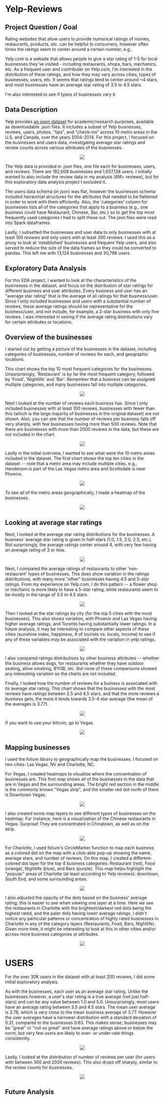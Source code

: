 # Yelp-Reviews


## Project Question / Goal

Rating websites that allow users to provide numerical ratings of movies, restaurants, products, etc. can be helpful to consumers, however often times the ratings seem to center around a certain number, e.g., 

Yelp.com is a website that allows people to give a star rating of 1-5 for local businesses they've visited - including restaurants, shops, bars, mechanics, etc.  As a frequent user and contributer on Yelp.com, I'm interested in the distribution of these ratings, and how they may vary across cities, types of businesses, users, etc.  It seems that ratings tend to center around ~4 stars, and most businesses have an average star rating of 3.5 to 4.5 stars.

I'm also interested to see if types of businesses vary b


## Data Description

Yelp provides <a href="https://www.yelp.com/dataset">an open dataset</a> for academic/research purposes, available as downloadable .json files.  It includes a subset of Yelp businesses, reviews, users, photos, "tips", and "check-ins" across 10 metro areas in the U.S. and Canada, over the years 2004-2014.  For this project, I focused on the businesses and users data, investigating average star ratings and review counts across various attributes of the businesses.

<div style="text-align:center"><img src="images/Yelp_dataset.png" /></div>

The Yelp data is provided in .json files, one file each for businesses, users, and reviews.  There are 192,609 businesses and 1,637,138 users.  I initially wanted to also include the review data in my analysis (6M+ reviews), but for this exploratory data analysis project I excluded it.

The users data schema (in json) was flat, however the businesses schema included heirarchial structures for the attributes that needed to be flattened in order to work with them efficiently.  Also, the 'categories' column for businesses lists all of the categories that apply to a business (e.g., one business could have Restaurant, Chinese, Bar, etc.) so to get the top most frequently used categories I had to split these out.  The json files were read into Spark dataframes.

Lastly, I subsetted the businesses and user data to only businesses with at least 100 reviews and only users with at least 300 reviews.  I used this as a proxy to look at 'established' businesses and frequent Yelp users, and also served to reduce the size of the data frames so they could be converted to pandas.  This left me with 13,124 businesses and 30,788 users.


## Exploratory Data Analysis

For this EDA project, I wanted to look at the characteristics of the businesses in the dataset, and focus on the distribution of star ratings for different business and user attributes.  Every business and user has an "average star rating" that is the average of all ratings for that business/user.  Since I only included businesses and users with a substantial number of reviews, these average ratings should be representative for the business/user, and not include, for example, a 2-star business with only five reviews.  I was interested in seeing if the average rating distributions vary for certain attributes or locations.


## Overview of the businesses

I started out by getting a picture of the businesses in the dataset, including categories of businesses, number of reviews for each, and geographic locations.

This chart shows the top 10 most frequent categories for the businesses.  Unsurprisingly, 'Restaurant' is by far the most frequent category, followed by 'Food', 'Nightlife' and 'Bar'.  Remember that a business can be assigned multiple categories, and many businesses fall into multiple categories.

<div style="text-align:center"><img src="images/Top 10 business categories.png" /></div>

Next I looked at the number of reviews each business has.  Since I only included businesses with at least 100 reviews, businesses with fewer than this (which is the large majority of businesses in the original dataset) are not shown.  Also, you can see that the number of reviews per business falls off very sharply, with few businesses having more than 500 reviews.  Note that there are businesses with more than 2000 reviews in the data, but these are not included in the chart.

<div style="text-align:center"><img src="images/Review Counts for Businesses.png" /></div>

Lastly in the initial overview, I wanted to see what were the 10 metro areas included in the dataset.  The first chart shows the top ten cities in the dataset -- note that a metro area may include multiple cities, e.g., Henderson is part of the Las Vegas metro area and Scottsdale is near Phoenix.

<div style="text-align:center"><img src="images/Number of Businesses by city.png" /></div>

To see all of the metro areas geographically, I made a heatmap of the businesses.

<div style="text-align:center"><img src="images/10_metro_areas_heatmap.png" /></div>


## Looking at average star ratings

Next, I looked at the average star rating distributions for the businesses.  A business' average star rating is given in half-stars (1.0, 1.5, 2.0, 2.5, etc.).  Not surprisingly, the average ratings center around 4, with very few having an average rating of 3 or less.

<div style="text-align:center"><img src="images/Avg. Star Ratings for Businesses.png" /></div>

Next, I compared the average ratings of restaurants to other 'non-restaurant' types of businesses.  This does show variation in the ratings distributions, with many more "other" businesses having 4.5 and 5-star ratings.  From my experience on Yelp.com, I do this pattern -- a flower shop or mechanic is more likely to have a 5-star rating, while restaurants seem to be mostly in the range of 3.5 to 4.5 stars.

<div style="text-align:center"><img src="images/Avg. Star Ratings of Restaurant vs. Other business types.png" /></div>

Then I looked at the star ratings by city (for the top 5 cities with the most businesses).  This also shows variation, with Phoenix and Las Vegas having higher average ratings, and Toronto having substantially lower ratings.  In a future analysis, it may be interesting to compare other aspects of these cities (sunshine index, happiness, # of tourists vs. locals, income) to see if any of these variables may be associated with the variation in yelp ratings.

<div style="text-align:center"><img src="images/Star Distributions by city.png" /></div>

I also compared ratings distributions by other business attributes -- whether the business allows dogs, for restaurants whether they have outdoor seating, allow smoking, BYOB, etc.  But none of these comparisons showed any interesting variation so the charts are not included.

Finally, I looked how the number of reviews for a buiness is associated with its average star rating.  This chart shows that the businesses with the most reviews have ratings between 2.5 and 4.5 stars, and that the more reviews a business gets, the more it tends towards 3.5-4 star average (the mean of the averages is 3.77).

<div style="text-align:center"><img src="images/Avg. Star Rating vs. Number of Reviews.png" /></div>


If you want to use your bitcoin, go to Vegas.
<div style="text-align:center"><img src="images/Businesses that Accept Bitcoin by City.png" /></div>


## Mapping businesses

I used the folium library to geographically map the businesses.  I focused on two cities: Las Vegas, NV and Charlotte, NC.

For Vegas, I created heatmaps to visualize where the concentration of businesses are.  This first map shows all of the businesses in the data that are in Vegas and the surrounding areas.  The bright red section in the middle is the commonly known "Vegas strip", and the smaller red dot north of there is Downtown Vegas.

<div style="text-align:center"><img src="images/vegas_businesses_heatmap.png" /></div>

I also created some map layers to see different types of businesses on the heatmap.  For instance, here is a visualization of the Chinese restaurants in Vegas.  Surprise!  They are concentrated in Chinatown, as well as on the strip.

<div style="text-align:center"><img src="images/vegas_map_chinese.png" /></div>

For Charlotte, I used folium's CircleMarker function to map each business as a colored dot on the map with a click-able pop-up showing the name, average stars, and number of reviews.  On this map, I created a different-colored dot layer for the top 4 business categories: Restaurant (red), Food (orange), Nightlife (blue), and Bars (purple).  This map helps highlight the "popular" areas of Charlotte (at least according to Yelp reviews): downtown, South End, and some surrounding areas.

<div style="text-align:center"><img src="images/Charlotte_businesses.png" /></div>

I also adjusted the opacity of the dots based on the business' average rating; this is easier to see when viewing one layer at a time.  Here we see the restaurants in Charlotte with the brightest/darkest red dots being the highest rated, and the paler dots having lower average ratings.  I didn't notice any particular patterns or concentration of highly rated businesses in Charlotte in any of the category layers (Restaurants, Food, Bars, Nightlife).  Given more time, it might be interesting to look at this in other cities and/or across more business categories or attributes.

<div style="text-align:center"><img src="images/charlotte_map_restaurants.png" /></div>



# USERS

For the over 30K users in the dataset with at least 200 reviews, I did some initial exploratory analysis.

As with the businesses, each user as an average star rating.  Unlike the businesses however, a user's star rating is a true average (not just half-stars) and can be any value between 1.0 and 5.0.  Unsurprisingly, most users have an average rating between 3.5 and 4.5 stars.  The mean user average is 3.78, which is very close to the mean business average of 3.77.  However the user averages have a narrower distribution with a standard deviation of 0.31, compared to the businesses 0.63.  This makes sense; businesses may be "great" or "not so great" and have average ratings above or below the norm, but very few users are likely to over- or under-rate things consistently.

<div style="text-align:center"><img src="images/User Avg. Star Ratings.png" /></div>

Lastly, I looked at the distribution of number of reviews per user (for users with between 300 and 2000 reviews).  This also drops off sharply, similar to the review counts for businesses.

<div style="text-align:center"><img src="images/User Review Counts.png" /></div>


## Future Analysis
